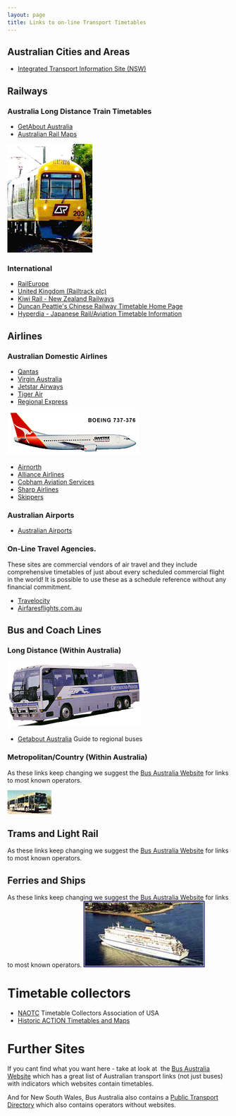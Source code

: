 ```yaml
---
layout: page
title: Links to on-line Transport Timetables
---
```

## Australian Cities and Areas

* [Integrated Transport Information Site (NSW)](http://www.131500.com.au)

## Railways

### Australia Long Distance Train Timetables

* [GetAbout Australia](http://www.getaboutaustralia.com/searches.php)
* [Australian Rail Maps](http://www.railmaps.com.au)

![](smu.gif)

### International 

* [RailEurope](http://www.raileurope.com/)
* [United Kingdom (Railtrack plc)](http://www.rail.co.uk/ukrail/planner/planner.htm)
* [Kiwi Rail - New Zealand Railways](http://www.kiwirail.co.nz)
* [Duncan Peattie's Chinese Railway Timetable Home Page](http://www.chinatt.org)
* [Hyperdia - Japanese Rail/Aviation Timetable Information](http://www.hyperdia.com/)

## Airlines

### Australian Domestic Airlines

* [Qantas](http://www.qantas.com/travel/airlines/timetable/global/en)
* [Virgin Australia](http://www.virginaustralia.com/au/en/plan/timetables-route-maps/flight-timetables/)
* [Jetstar Airways](http://www.jetstar.com/au/en/home)
* [Tiger Air](https://tigerair.com.au)
* [Regional Express](http://www.rex.com.au/Schedules/default.aspx)

![](qf737.gif)

* [Airnorth](http://www.airnorth.com.au/plan-your-trip/timetable)
* [Alliance Airlines](http://www.allianceairlines.com.au/when-we-fly/scheduled-services)
* [Cobham Aviation Services](http://www.cobhamaviationservices.com)
* [Sharp Airlines](http://sharpairlines.com.au/airline_services/flightschedules.html)
* [Skippers](http://www.skippers.com.au/Flights.asp)

### Australian Airports

* [Australian Airports](http://www.aeroseek.com/links/Airports/By_Region/Oceania/)

### On-Line Travel Agencies.
These sites are commercial vendors of air travel and they include comprehensive
timetables of just about every scheduled commercial flight in the world!
It is possible to use these as a schedule reference without any financial commitment.

* [Travelocity](http://www.travelocity.com/)
* [Airfaresflights.com.au](http://www.airfaresflights.com.au/)

## Bus and Coach Lines

### Long Distance (Within Australia)

![](greyhoun.gif)

* [Getabout Australia](http://www.getaboutaustralia.com/searches.php) Guide to regional buses

### Metropolitan/Country (Within Australia)

As these links keep changing we suggest the [Bus Australia Website](http://www.busaustralia.com/) for links to most known operators.

![](bus.jpg)

## Trams and Light Rail
As these links keep changing we suggest the [Bus Australia Website](http://www.busaustralia.com/) for links to most known operators.

## Ferries and Ships
As these links keep changing we suggest the [Bus Australia Website](http://www.busaustralia.com/) for links to most known operators.
![](spirit2.jpg)

# Timetable collectors

* [NAOTC](http://www.naotc.org) Timetable Collectors Association of USA
* [Historic ACTION Timetables and Maps](http://actbus.net/gallery/index.php/History/Timetables)

# Further Sites
 If you cant find what you want here - take at look at 
 the [Bus Australia Website](http://www.busaustralia.com/)
 which has a great list of Australian transport links (not just buses)
 with indicators which websites contain timetables.

And for New South Wales, Bus Australia also contains a
 [Public Transport Directory](http://www.busaustralia.com/fleetlists/directory.htm)
 which also contains operators without websites.
